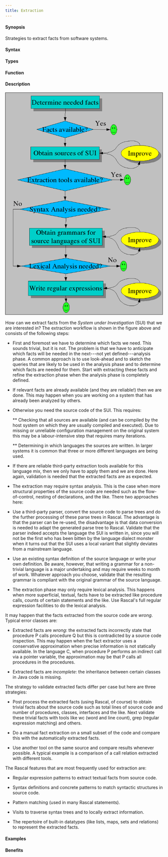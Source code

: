 ```yaml
---
title: Extraction
---
```


#### Synopsis

Strategies to extract facts from software systems.

#### Syntax

#### Types

#### Function

#### Description

![Extraction workflow](/assets/WhyRascal/SolutionStrategies/Extraction/define-extraction.png)

How can we extract facts from the _System under Investigation_ (SUI) that we are interested in? 
The extraction workflow is shown in the figure above and consists of the following steps:

*  First and foremost we have to determine which facts we need. This sounds trivial, but it is not. The problem is that we have to anticipate which facts will be needed in the next---not yet defined---analysis phase. A common approach is to use look-ahead and to sketch the queries that are likely to be used in the analysis phase and to determine which facts are needed for them. Start with extracting these facts and refine the extraction phase when the analysis phase is completely defined.


*  If relevant facts are already available (and they are reliable!) then we are done. This may happen when you are working on a system that has already been analyzed by others.

*  Otherwise you need the source code of the SUI. This requires:

   **  Checking that all sources are available (and can be compiled by the host system on which they are usually compiled and executed). Due to missing or unreliable configuration management on the original system this may be a labour-intensive step that requires many iterations.

   **  Determining in which languages the sources are written. In larger systems it is common that three or more different languages are being used.

*  If there are reliable third-party extraction tools available for this language mix, then we only have to apply them and we are done. Here again, validation is needed that the extracted facts are as expected.

*  The extraction may require syntax analysis. This is the case when more structural properties of the source code are needed such as the flow-of-control, nesting of declarations, and the like. There two approaches here:

*  Use a third-party parser, convert the source code to parse trees and do the further processing of these parse trees in Rascal. The advantage is that the parser can be re-used, the disadvantage is that data conversion is needed to adapt the generated parse tree to Rascal. Validate that the parser indeed accepts the language the SUI is written in, since you will not be the first who has been bitten by the language dialect monster when it turns out that the SUI uses a local variant that slightly deviates from a mainstream language.

*  Use an existing syntax definition of the source language or write your own definition. Be aware, however, that writing a grammar for a non-trivial language is a major undertaking and may require weeks to month of work. 
Whatever approach you choose, validate that the resulting grammar is compliant with the original grammar of the source language.

*  The extraction phase may only require lexical analysis. This happens when more superficial, textual, facts have to be extracted like procedure calls, counts of certain statements and the like. Use Rascal's full regular expression facilities to do the lexical analysis.


It may happen that the facts extracted from the source code are _wrong_. Typical error classes are:

*  Extracted facts are _wrong_: the extracted facts incorrectly state that procedure P calls procedure Q but this is contradicted by a source code inspection. This may happen when the fact extractor uses a conservative approximation when precise information is not statically available. In the language C, when procedure P performs an indirect call via a pointer variable, the approximation may be that P calls all procedures in the procedures.

*  Extracted facts are _incomplete_: the inheritance between certain classes in Java code is missing.


The strategy to validate extracted facts differ per case but here are three strategies:

*  Post process the extracted facts (using Rascal, of course) to obtain trivial facts about the source code such as total lines of source code and number of procedures, classes, interfaces and the like. Next validate these trivial facts with tools like wc (word and line count), grep (regular expression matching) and others.

*  Do a manual fact extraction on a small subset of the code and compare this with the automatically extracted facts.

*  Use another tool on the same source and compare results whenever possible. A typical example is a comparison of a call relation extracted with different tools.


The Rascal features that are most frequently used for extraction are:

*  Regular expression patterns to extract textual facts from source code.

*  Syntax definitions and concrete patterns to match syntactic structures in source code.

*  Pattern matching (used in many Rascal statements).

*  Visits to traverse syntax trees and to locally extract information.

*  The repertoire of built-in datatypes (like lists, maps, sets and relations) to represent the extracted facts.

#### Examples

#### Benefits


